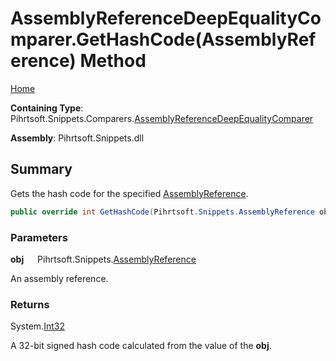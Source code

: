 # AssemblyReferenceDeepEqualityComparer\.GetHashCode\(AssemblyReference\) Method

[Home](../../../../../README.md)

**Containing Type**: Pihrtsoft\.Snippets\.Comparers\.[AssemblyReferenceDeepEqualityComparer](../README.md)

**Assembly**: Pihrtsoft\.Snippets\.dll

## Summary

Gets the hash code for the specified [AssemblyReference](../../../AssemblyReference/README.md)\.

```csharp
public override int GetHashCode(Pihrtsoft.Snippets.AssemblyReference obj)
```

### Parameters

**obj** &emsp; Pihrtsoft\.Snippets\.[AssemblyReference](../../../AssemblyReference/README.md)

An assembly reference\.

### Returns

System\.[Int32](https://docs.microsoft.com/en-us/dotnet/api/system.int32)

A 32\-bit signed hash code calculated from the value of the **obj**\.